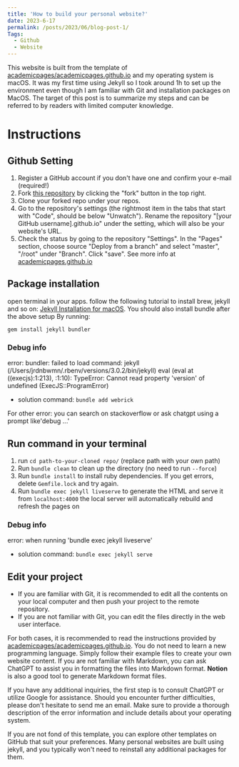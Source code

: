 ```yaml
---
title: 'How to build your personal website?'
date: 2023-6-17
permalink: /posts/2023/06/blog-post-1/
Tags:
  - Github
  - Website
---
```


This website is built from the template of [academicpages/academicpages.github.io](https://github.com/academicpages/academicpages.github.io) and my operating system is macOS. It was my first time using Jekyll so I took around 1h to set up the environment even though I am familiar with Git and installation packages on MacOS. The target of this post is to summarize my steps and can be referred to by readers with limited computer knowledge.

# Instructions
## Github Setting
1. Register a GitHub account if you don't have one and confirm your e-mail (required!)
1. Fork [this repository](https://github.com/academicpages/academicpages.github.io) by clicking the "fork" button in the top right. 
1. Clone your forked repo under your repos.
1. Go to the repository's settings (the rightmost item in the tabs that start with "Code", should be below "Unwatch"). Rename the repository "[your GitHub username].github.io" under the setting, which will also be your website's URL.
1. Check the status by going to the repository "Settings". In the "Pages" section, choose source "Deploy from a branch" and select "master", "/root" under "Branch". Click "save".
See more info at [academicpages.github.io](https://academicpages.github.io/)

## Package installation
open terminal in your apps.
follow the following tutorial to install brew, jekyll and so on:
[Jekyll Installation for macOS](https://jekyllrb.com/docs/installation/macos/).
You should also install bundle after the above setup
By running:

`gem install jekyll bundler`

### Debug info

error: bundler: failed to load command: jekyll (/Users/jrdnbwmn/.rbenv/versions/3.0.2/bin/jekyll)
eval (eval at <anonymous> ((execjs):1:213), <anonymous>:1:10): TypeError: Cannot read property 'version' of undefined (ExecJS::ProgramError)
- solution command: `bundle add webrick`

For other error: you can search on stackoverflow or ask chatgpt using a prompt like'debug ...'

## Run command in your terminal
1. run `cd path-to-your-cloned repo/` (replace path with your own path)   
1. Run `bundle clean` to clean up the directory (no need to run `--force`)
1. Run `bundle install` to install ruby dependencies. If you get errors, delete `Gemfile.lock` and try again.
1. Run `bundle exec jekyll liveserve` to generate the HTML and serve it from `localhost:4000` the local server will automatically rebuild and refresh the pages on 
### Debug info
error: when running 'bundle exec jekyll liveserve'
- solution command: `bundle exec jekyll serve`

## Edit your project
- If you are familiar with Git, it is recommended to edit all the contents on your local computer and then push your project to the remote repository.
- If you are not familiar with Git, you can edit the files directly in the web user interface.

For both cases, it is recommended to read the instructions provided by [academicpages/academicpages.github.io](https://github.com/academicpages/academicpages.github.io). You do not need to learn a new programming language. Simply follow their example files to create your own website content. If you are not familiar with Markdown, you can ask ChatGPT to assist you in formatting the files into Markdown format. **Notion** is also a good tool to generate Markdown format files.

If you have any additional inquiries, the first step is to consult ChatGPT or utilize Google for assistance. Should you encounter further difficulties, please don't hesitate to send me an email. Make sure to provide a thorough description of the error information and include details about your operating system. 

If you are not fond of this template, you can explore other templates on GitHub that suit your preferences. Many personal websites are built using jekyll, and you typically won't need to reinstall any additional packages for them.
